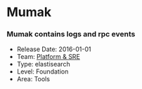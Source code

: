 # Mumak
### Mumak contains logs and rpc events
* Release Date: 2016-01-01
* Team: [Platform & SRE](../teams/platform.md)
* Type: elastisearch
* Level: Foundation
* Area: Tools
